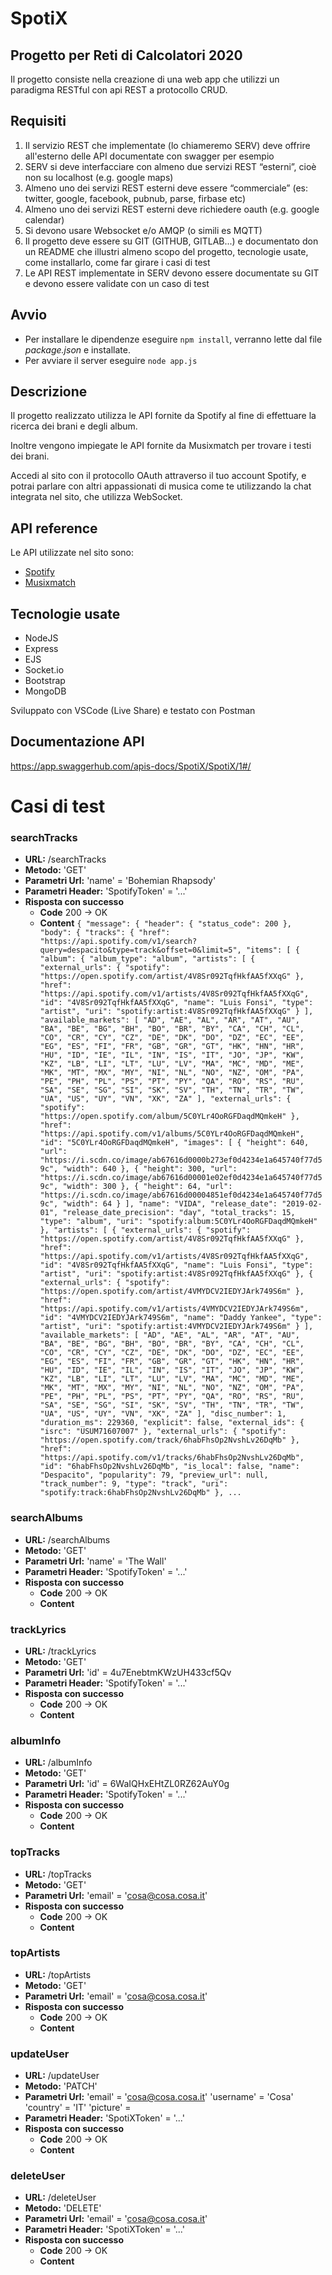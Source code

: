 # SpotiX

## Progetto per Reti di Calcolatori 2020

Il progetto consiste nella creazione di una web app che utilizzi un paradigma RESTful con api REST a protocollo CRUD.

## Requisiti
1. Il servizio REST che implementate (lo chiameremo SERV) deve offrire all'esterno delle API documentate con swagger per esempio
2. SERV si deve interfacciare con almeno due servizi REST “esterni”, cioè non su localhost (e.g. google maps)
3. Almeno uno dei servizi REST esterni deve essere “commerciale” (es: twitter, google, facebook, pubnub, parse, firbase etc)
4. Almeno uno dei servizi REST esterni deve richiedere oauth (e.g. google calendar)
5. Si devono usare Websocket e/o AMQP (o simili es MQTT)
6. Il progetto deve essere su GIT (GITHUB, GITLAB...) e documentato don un README che illustri almeno scopo del progetto, tecnologie usate, come installarlo, come far girare i casi di test
7. Le API REST implementate in SERV devono essere documentate su GIT e devono essere validate con un caso di test 

## Avvio
- Per installare le dipendenze eseguire ``` npm install ```, verranno lette dal file _package.json_ e installate.
- Per avviare il server eseguire ``` node app.js ```

## Descrizione
Il progetto realizzato utilizza le API fornite da Spotify al fine di effettuare la ricerca dei brani e degli album.

Inoltre vengono impiegate le API fornite da Musixmatch per trovare i testi dei brani.

Accedi al sito con il protocollo OAuth attraverso il tuo account Spotify, e potrai parlare con altri appassionati di musica come te utilizzando la chat integrata nel sito, che utilizza WebSocket.

## API reference

Le API utilizzate nel sito sono:

- [Spotify](https://developer.spotify.com/)
- [Musixmatch](https://developer.musixmatch.com/)

## Tecnologie usate

- NodeJS
- Express
- EJS
- Socket.io
- Bootstrap
- MongoDB

Sviluppato con VSCode (Live Share) e testato con Postman

## Documentazione API

https://app.swaggerhub.com/apis-docs/SpotiX/SpotiX/1#/

# Casi di test

### searchTracks

* **URL:**
  /searchTracks
* **Metodo:**
  'GET'
* **Parametri Url:**
  'name' = 'Bohemian Rhapsody'
* **Parametri Header:**
  'SpotifyToken' = '...'
* **Risposta con successo**
   * **Code** 200 -> OK
   * **Content** ```{
    "message": {
        "header": {
            "status_code": 200
        },
        "body": {
            "tracks": {
                "href": "https://api.spotify.com/v1/search?query=despacito&type=track&offset=0&limit=5",
                "items": [
                    {
                        "album": {
                            "album_type": "album",
                            "artists": [
                                {
                                    "external_urls": {
                                        "spotify": "https://open.spotify.com/artist/4V8Sr092TqfHkfAA5fXXqG"
                                    },
                                    "href": "https://api.spotify.com/v1/artists/4V8Sr092TqfHkfAA5fXXqG",
                                    "id": "4V8Sr092TqfHkfAA5fXXqG",
                                    "name": "Luis Fonsi",
                                    "type": "artist",
                                    "uri": "spotify:artist:4V8Sr092TqfHkfAA5fXXqG"
                                }
                            ],
                            "available_markets": [
                                "AD",
                                "AE",
                                "AL",
                                "AR",
                                "AT",
                                "AU",
                                "BA",
                                "BE",
                                "BG",
                                "BH",
                                "BO",
                                "BR",
                                "BY",
                                "CA",
                                "CH",
                                "CL",
                                "CO",
                                "CR",
                                "CY",
                                "CZ",
                                "DE",
                                "DK",
                                "DO",
                                "DZ",
                                "EC",
                                "EE",
                                "EG",
                                "ES",
                                "FI",
                                "FR",
                                "GB",
                                "GR",
                                "GT",
                                "HK",
                                "HN",
                                "HR",
                                "HU",
                                "ID",
                                "IE",
                                "IL",
                                "IN",
                                "IS",
                                "IT",
                                "JO",
                                "JP",
                                "KW",
                                "KZ",
                                "LB",
                                "LI",
                                "LT",
                                "LU",
                                "LV",
                                "MA",
                                "MC",
                                "MD",
                                "ME",
                                "MK",
                                "MT",
                                "MX",
                                "MY",
                                "NI",
                                "NL",
                                "NO",
                                "NZ",
                                "OM",
                                "PA",
                                "PE",
                                "PH",
                                "PL",
                                "PS",
                                "PT",
                                "PY",
                                "QA",
                                "RO",
                                "RS",
                                "RU",
                                "SA",
                                "SE",
                                "SG",
                                "SI",
                                "SK",
                                "SV",
                                "TH",
                                "TN",
                                "TR",
                                "TW",
                                "UA",
                                "US",
                                "UY",
                                "VN",
                                "XK",
                                "ZA"
                            ],
                            "external_urls": {
                                "spotify": "https://open.spotify.com/album/5C0YLr4OoRGFDaqdMQmkeH"
                            },
                            "href": "https://api.spotify.com/v1/albums/5C0YLr4OoRGFDaqdMQmkeH",
                            "id": "5C0YLr4OoRGFDaqdMQmkeH",
                            "images": [
                                {
                                    "height": 640,
                                    "url": "https://i.scdn.co/image/ab67616d0000b273ef0d4234e1a645740f77d59c",
                                    "width": 640
                                },
                                {
                                    "height": 300,
                                    "url": "https://i.scdn.co/image/ab67616d00001e02ef0d4234e1a645740f77d59c",
                                    "width": 300
                                },
                                {
                                    "height": 64,
                                    "url": "https://i.scdn.co/image/ab67616d00004851ef0d4234e1a645740f77d59c",
                                    "width": 64
                                }
                            ],
                            "name": "VIDA",
                            "release_date": "2019-02-01",
                            "release_date_precision": "day",
                            "total_tracks": 15,
                            "type": "album",
                            "uri": "spotify:album:5C0YLr4OoRGFDaqdMQmkeH"
                        },
                        "artists": [
                            {
                                "external_urls": {
                                    "spotify": "https://open.spotify.com/artist/4V8Sr092TqfHkfAA5fXXqG"
                                },
                                "href": "https://api.spotify.com/v1/artists/4V8Sr092TqfHkfAA5fXXqG",
                                "id": "4V8Sr092TqfHkfAA5fXXqG",
                                "name": "Luis Fonsi",
                                "type": "artist",
                                "uri": "spotify:artist:4V8Sr092TqfHkfAA5fXXqG"
                            },
                            {
                                "external_urls": {
                                    "spotify": "https://open.spotify.com/artist/4VMYDCV2IEDYJArk749S6m"
                                },
                                "href": "https://api.spotify.com/v1/artists/4VMYDCV2IEDYJArk749S6m",
                                "id": "4VMYDCV2IEDYJArk749S6m",
                                "name": "Daddy Yankee",
                                "type": "artist",
                                "uri": "spotify:artist:4VMYDCV2IEDYJArk749S6m"
                            }
                        ],
                        "available_markets": [
                            "AD",
                            "AE",
                            "AL",
                            "AR",
                            "AT",
                            "AU",
                            "BA",
                            "BE",
                            "BG",
                            "BH",
                            "BO",
                            "BR",
                            "BY",
                            "CA",
                            "CH",
                            "CL",
                            "CO",
                            "CR",
                            "CY",
                            "CZ",
                            "DE",
                            "DK",
                            "DO",
                            "DZ",
                            "EC",
                            "EE",
                            "EG",
                            "ES",
                            "FI",
                            "FR",
                            "GB",
                            "GR",
                            "GT",
                            "HK",
                            "HN",
                            "HR",
                            "HU",
                            "ID",
                            "IE",
                            "IL",
                            "IN",
                            "IS",
                            "IT",
                            "JO",
                            "JP",
                            "KW",
                            "KZ",
                            "LB",
                            "LI",
                            "LT",
                            "LU",
                            "LV",
                            "MA",
                            "MC",
                            "MD",
                            "ME",
                            "MK",
                            "MT",
                            "MX",
                            "MY",
                            "NI",
                            "NL",
                            "NO",
                            "NZ",
                            "OM",
                            "PA",
                            "PE",
                            "PH",
                            "PL",
                            "PS",
                            "PT",
                            "PY",
                            "QA",
                            "RO",
                            "RS",
                            "RU",
                            "SA",
                            "SE",
                            "SG",
                            "SI",
                            "SK",
                            "SV",
                            "TH",
                            "TN",
                            "TR",
                            "TW",
                            "UA",
                            "US",
                            "UY",
                            "VN",
                            "XK",
                            "ZA"
                        ],
                        "disc_number": 1,
                        "duration_ms": 229360,
                        "explicit": false,
                        "external_ids": {
                            "isrc": "USUM71607007"
                        },
                        "external_urls": {
                            "spotify": "https://open.spotify.com/track/6habFhsOp2NvshLv26DqMb"
                        },
                        "href": "https://api.spotify.com/v1/tracks/6habFhsOp2NvshLv26DqMb",
                        "id": "6habFhsOp2NvshLv26DqMb",
                        "is_local": false,
                        "name": "Despacito",
                        "popularity": 79,
                        "preview_url": null,
                        "track_number": 9,
                        "type": "track",
                        "uri": "spotify:track:6habFhsOp2NvshLv26DqMb"
                    }, ...```

### searchAlbums

* **URL:**
  /searchAlbums
* **Metodo:**
  'GET'
* **Parametri Url:**
    'name' = 'The Wall'
* **Parametri Header:**
  'SpotifyToken' = '...'
* **Risposta con successo**
   * **Code** 200 -> OK
   * **Content** 

### trackLyrics

* **URL:**
  /trackLyrics
* **Metodo:**
  'GET'
* **Parametri Url:**
  'id' = 4u7EnebtmKWzUH433cf5Qv
* **Parametri Header:**
  'SpotifyToken' = '...'
* **Risposta con successo**
   * **Code** 200 -> OK
   * **Content** 

### albumInfo

* **URL:**
  /albumInfo
* **Metodo:**
  'GET'
* **Parametri Url:**
  'id' = 6WaIQHxEHtZL0RZ62AuY0g
* **Parametri Header:**
  'SpotifyToken' = '...'
* **Risposta con successo**
   * **Code** 200 -> OK
   * **Content** 

### topTracks

* **URL:**
  /topTracks
* **Metodo:**
  'GET'
* **Parametri Url:**
  'email' = 'cosa@cosa.cosa.it'
* **Risposta con successo**
   * **Code** 200 -> OK
   * **Content** 

### topArtists

* **URL:**
  /topArtists
* **Metodo:**
  'GET'
* **Parametri Url:**
  'email' = 'cosa@cosa.cosa.it'
* **Risposta con successo**
   * **Code** 200 -> OK
   * **Content** 

### updateUser

* **URL:**
  /updateUser
* **Metodo:**
  'PATCH'
* **Parametri Url:**
  'email' = 'cosa@cosa.cosa.it'
  'username' = 'Cosa'
  'country' = 'IT'
  'picture' = 
* **Parametri Header:**
  'SpotiXToken' = '...'
* **Risposta con successo**
   * **Code** 200 -> OK
   * **Content** 

### deleteUser

* **URL:**
  /deleteUser
* **Metodo:**
  'DELETE'
* **Parametri Url:**
  'email' = 'cosa@cosa.cosa.it'
* **Parametri Header:**
  'SpotiXToken' = '...'
* **Risposta con successo**
   * **Code** 200 -> OK
   * **Content** 